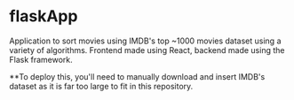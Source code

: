 # flaskApp
Application to sort movies using IMDB's top ~1000 movies dataset using a variety of algorithms. Frontend made using React, backend made using the Flask framework. 

**To deploy this, you'll need to manually download and insert IMDB's dataset as it is far too large to fit in this repository. 
